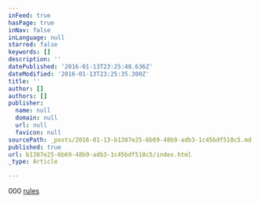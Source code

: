 ```yaml
---
inFeed: true
hasPage: true
inNav: false
inLanguage: null
starred: false
keywords: []
description: ''
datePublished: '2016-01-13T23:25:48.636Z'
dateModified: '2016-01-13T23:25:35.300Z'
title: ''
author: []
authors: []
publisher:
  name: null
  domain: null
  url: null
  favicon: null
sourcePath: _posts/2016-01-13-b1387e25-6b69-48b9-adb3-1c45bdf518c5.md
published: true
url: b1387e25-6b69-48b9-adb3-1c45bdf518c5/index.html
_type: Article

---
```

000 [rules][0]

[0]: https://youtu.be/MKGBIa2oEBs